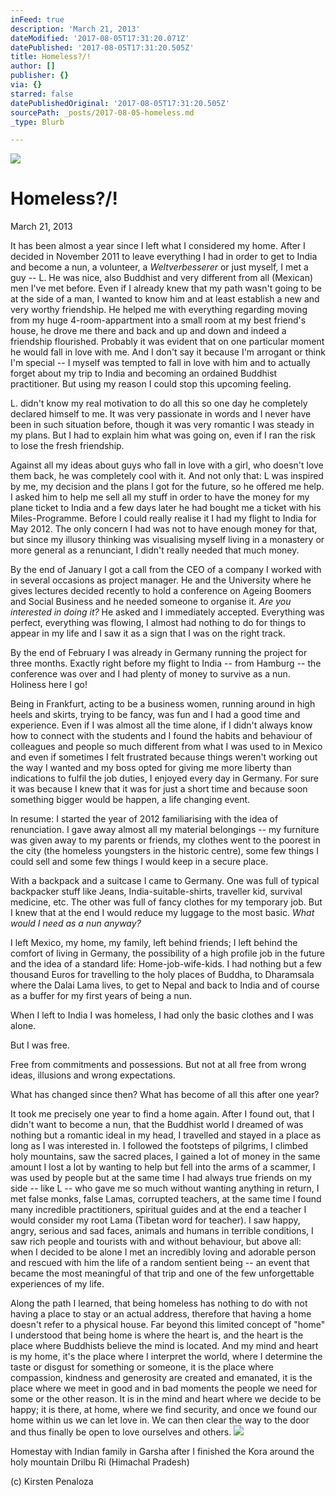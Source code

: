 ```yaml
---
inFeed: true
description: 'March 21, 2013'
dateModified: '2017-08-05T17:31:20.071Z'
datePublished: '2017-08-05T17:31:20.505Z'
title: Homeless?/!
author: []
publisher: {}
via: {}
starred: false
datePublishedOriginal: '2017-08-05T17:31:20.505Z'
sourcePath: _posts/2017-08-05-homeless.md
_type: Blurb

---
```

![](https://the-grid-user-content.s3-us-west-2.amazonaws.com/13772f57-d63c-40fc-8b68-281fbe2675dc.jpg)

# **Homeless?/!**

March 21, 2013

It has been almost a year since I left what I considered my home. After I decided in November 2011 to leave everything I had in order to get to India and become a nun, a volunteer, a _Weltverbesserer_ or just myself, I met a guy --  L. He was nice, also Buddhist and very different from all (Mexican) men I've met before. Even if I already knew that my path wasn't going to be at the side of a man, I wanted to know him and at least establish a new and very worthy friendship. He helped me with everything regarding moving from my huge 4-room-appartment into a small room at my best friend's house, he drove me there and back and up and down and indeed a friendship flourished. Probably it was evident that on one particular moment he would fall in love with me. And I don't say it because I'm arrogant or think I'm special -- I myself was tempted to fall in love with him and to actually forget about my trip to India and becoming an ordained Buddhist practitioner. But using my reason I could stop this upcoming feeling.

L. didn't know my real motivation to do all this so one day he completely declared himself to me. It was very passionate in words and I never have been in such situation before, though it was very romantic I was steady in my plans. But I had to explain him what was going on, even if I ran the risk to lose the fresh friendship.

Against all my ideas about guys who fall in love with a girl, who doesn't love them back, he was completely cool with it. And not only that: L was inspired by me, my decision and the plans I got for the future, so he offered me help. I asked him to help me sell all my stuff in order to have the money for my plane ticket to India and a few days later he had bought me a ticket with his Miles-Programme. Before I could really realise it I had my flight to India for May 2012\. The only concern I had was not to have enough money for that, but since my illusory thinking was visualising myself living in a monastery or more general as a renunciant, I didn't really needed that much money.

By the end of January I got a call from the CEO of a company I worked with in several occasions as project manager. He and the University where he gives lectures decided recently to hold a conference on Ageing Boomers and Social Business and he needed someone to organise it. _Are you interested in doing it?_ He asked and I immediately accepted. Everything was perfect, everything was flowing, I almost had nothing to do for things to appear in my life and I saw it as a sign that I was on the right track.

By the end of February I was already in Germany running the project for three months. Exactly right before my flight to India -- from Hamburg -- the conference was over and I had plenty of money to survive as a nun. Holiness here I go!

Being in Frankfurt, acting to be a business women, running around in high heels and skirts, trying to be fancy, was fun and I had a good time and experience. Even if I was almost all the time alone, if I didn't always know how to connect with the students and I found the habits and behaviour of colleagues and people so much different from what I was used to in Mexico and even if sometimes I felt frustrated because things weren't working out the way I wanted and my boss opted for giving me more liberty than indications to fulfil the job duties, I enjoyed every day in Germany. For sure it was because I knew that it was for just a short time and because soon something bigger would be happen, a life changing event.

In resume: I started the year of 2012 familiarising with the idea of renunciation. I gave away almost all my material belongings -- my furniture was given away to my parents or friends, my clothes went to the poorest in the city (the homeless youngsters in the historic centre), some few things I could sell and some few things I would keep in a secure place.

With a backpack and a suitcase I came to Germany. One was full of typical backpacker stuff like Jeans, India-suitable-shirts, traveller kid, survival medicine, etc. The other was full of fancy clothes for my temporary job. But I knew that at the end I would reduce my luggage to the most basic. _What would I need as a nun anyway?_

I left Mexico, my home, my family, left behind friends; I left behind the comfort of living in Germany, the possibility of a high profile job in the future and the idea of a standard life: Home-job-wife-kids. I had nothing but a few thousand Euros for travelling to the holy places of Buddha, to Dharamsala where the Dalai Lama lives, to get to Nepal and back to India and of course as a buffer for my first years of being a nun.

When I left to India I was homeless, I had only the basic clothes and I was alone.

But I was free.

Free from commitments and possessions. But not at all free from wrong ideas, illusions and wrong expectations.

What has changed since then? What has become of all this after one year?

It took me precisely one year to find a home again. After I found out, that I didn't want to become a nun, that the Buddhist world I dreamed of was nothing but a romantic ideal in my head, I travelled and stayed in a place as long as I was interested in. I followed the footsteps of pilgrims, I climbed holy mountains, saw the sacred places, I gained a lot of money in the same amount I lost a lot by wanting to help but fell into the arms of a scammer, I was used by people but at the same time I had always true friends on my side -- like L -- who gave me so much without wanting anything in return, I met false monks, false Lamas, corrupted teachers, at the same time I found many incredible practitioners, spiritual guides and at the end a teacher I would consider my root Lama (Tibetan word for teacher). I saw happy, angry, serious and sad faces, animals and humans in terrible conditions, I saw rich people and tourists with and without behaviour, but above all: when I decided to be alone I met an incredibly loving and adorable person and rescued with him the life of a random sentient being -- an event that became the most meaningful of that trip and one of the few unforgettable experiences of my life.

Along the path I learned, that being homeless has nothing to do with not having a place to stay or an actual address, therefore that having a home doesn't refer to a physical house. Far beyond this limited concept of "home" I understood that being home is where the heart is, and the heart is the place where Buddhists believe the mind is located. And my mind and heart is my home, it's the place where I interpret the world, where I determine the taste or disgust for something or someone, it is the place where compassion, kindness and generosity are created and emanated, it is the place where we meet in good and in bad moments the people we need for some or the other reason. It is in the mind and heart where we decide to be happy; it is there, at home, where we find security, and once we found our home within us we can let love in. We can then clear the way to the door and thus finally be open to love ourselves and others.
![](https://the-grid-user-content.s3-us-west-2.amazonaws.com/2ddb73f3-47e1-4007-a401-8510c90e37cc.jpg)

Homestay with Indian family in Garsha after I finished the Kora around the holy mountain Drilbu Ri (Himachal Pradesh)

(c) Kirsten Penaloza